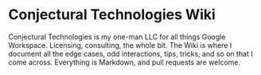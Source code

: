 # Conjectural Technologies Wiki
Conjectural Technologies is my one-man LLC for all things Google Workspace. Licensing, consulting, the whole bit. The Wiki is where I document all the edge cases, odd interactions, tips, tricks, and so on that I come across. Everything is Markdown, and pull requests are welcome.
